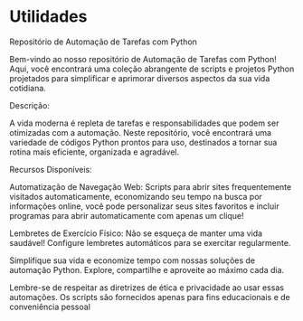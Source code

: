 # Utilidades

Repositório de Automação de Tarefas com Python

Bem-vindo ao nosso repositório de Automação de Tarefas com Python! Aqui, você encontrará uma coleção abrangente de scripts e projetos Python projetados para simplificar e aprimorar diversos aspectos da sua vida cotidiana.

Descrição:

A vida moderna é repleta de tarefas e responsabilidades que podem ser otimizadas com a automação. Neste repositório, você encontrará uma variedade de códigos Python prontos para uso, destinados a tornar sua rotina mais eficiente, organizada e agradável.

Recursos Disponíveis:

Automatização de Navegação Web: Scripts para abrir sites frequentemente visitados automaticamente, economizando seu tempo na busca por informações online, você pode personalizar seus sites favoritos e incluir programas para abrir automaticamente com apenas um clique!

Lembretes de Exercício Físico: Não se esqueça de manter uma vida saudável! Configure lembretes automáticos para se exercitar regularmente.

Simplifique sua vida e economize tempo com nossas soluções de automação Python. Explore, compartilhe e aproveite ao máximo cada dia.

Lembre-se de respeitar as diretrizes de ética e privacidade ao usar essas automações. Os scripts são fornecidos apenas para fins educacionais e de conveniência pessoal
